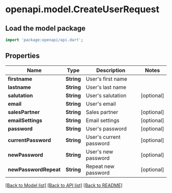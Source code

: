 # openapi.model.CreateUserRequest

## Load the model package
```dart
import 'package:openapi/api.dart';
```

## Properties
Name | Type | Description | Notes
------------ | ------------- | ------------- | -------------
**firstname** | **String** | User's first name | 
**lastname** | **String** | User's last name | 
**salutation** | **String** | User's salutation | [optional] 
**email** | **String** | User's email | 
**salesPartner** | **String** | Sales partner | [optional] 
**emailSettings** | **String** | Email settings | [optional] 
**password** | **String** | User's password | [optional] 
**currentPassword** | **String** | User's current password | [optional] 
**newPassword** | **String** | User's new password | [optional] 
**newPasswordRepeat** | **String** | Repeat new password | [optional] 

[[Back to Model list]](../README.md#documentation-for-models) [[Back to API list]](../README.md#documentation-for-api-endpoints) [[Back to README]](../README.md)


